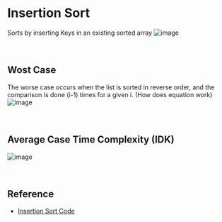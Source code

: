 # Insertion Sort
Sorts by inserting Keys in an existing sorted array
![image](https://github.com/user-attachments/assets/535be169-c602-480a-9a82-135ecd667c8c)
</br></br></br>

## Wost Case
The worse case occurs when the list is sorted in reverse order, 
and the comparison is done (i-1) times for a given i. (How does equation work)
![image](https://github.com/user-attachments/assets/d56a23e3-9771-4ac9-8ab9-f2943081323b)
</br></br></br>


## Average Case Time Complexity (IDK)  
![image](https://github.com/user-attachments/assets/d26afa22-bf5f-44b2-8382-a093fe3ed12e)
</br></br></br>


## Reference
- [Insertion Sort Code](https://github.com/juho-creator/CS-Courses/blob/main/Notes/Algorithm_Code/insertionSort.cpp)
